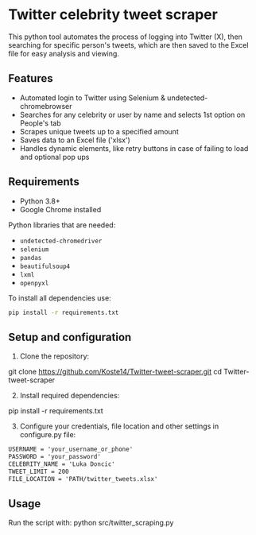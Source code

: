 # Twitter celebrity tweet scraper

This python tool automates the process of logging into Twitter (X), then searching for specific person's tweets, which are then saved to the Excel file for easy analysis and viewing.


## Features

- Automated login to Twitter using Selenium & undetected-chromebrowser
- Searches for any celebrity or user by name and selects 1st option on People's tab
- Scrapes unique tweets up to a specified amount
- Saves data to an Excel file ('xlsx')
- Handles dynamic elements, like retry buttons in case of failing to load and optional pop ups

## Requirements

- Python 3.8+
- Google Chrome installed

Python libraries that are needed:
- `undetected-chromedriver`
- `selenium`
- `pandas`
- `beautifulsoup4`
- `lxml`
- `openpyxl`

To install all dependencies use:
```bash
pip install -r requirements.txt
```


## Setup and configuration

1) Clone the repository:

git clone https://github.com/Koste14/Twitter-tweet-scraper.git
cd Twitter-tweet-scraper


2) Install required dependencies:

pip install -r requirements.txt

3) Configure your credentials, file location and other settings in configure.py file:

```EMAIL = 'your_email@example.com'
USERNAME = 'your_username_or_phone'
PASSWORD = 'your_password'
CELEBRITY_NAME = 'Luka Doncic'
TWEET_LIMIT = 200
FILE_LOCATION = 'PATH/twitter_tweets.xlsx'
```

## Usage
Run the script with:
python src/twitter_scraping.py
